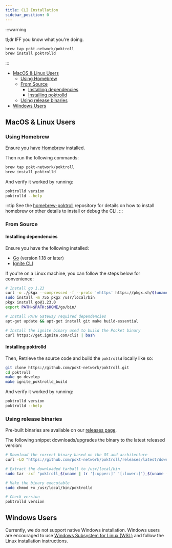 ```yaml
---
title: CLI Installation
sidebar_position: 0
---
```


:::warning

tl;dr IFF you know what you're doing.

```bash
brew tap pokt-network/poktroll
brew install poktrolld
```

:::

- [MacOS \& Linux Users](#macos--linux-users)
  - [Using Homebrew](#using-homebrew)
  - [From Source](#from-source)
    - [Installing dependencies](#installing-dependencies)
    - [Installing poktrolld](#installing-poktrolld)
  - [Using release binaries](#using-release-binaries)
- [Windows Users](#windows-users)

## MacOS & Linux Users

### Using Homebrew

Ensure you have [Homebrew](https://brew.sh/) installed.

Then run the following commands:

```bash
brew tap pokt-network/poktroll
brew install poktrolld
```

And verify it worked by running:

```bash
poktrolld version
poktrolld --help
```

:::tip
See the [homebrew-poktroll](https://github.com/pokt-network/homebrew-poktroll/)
repository for details on how to install homebrew or other details to install
or debug the CLI.
:::

### From Source

#### Installing dependencies

Ensure you have the following installed:

- [Go](https://go.dev/doc/install) (version 1.18 or later)
- [Ignite CLI](https://docs.ignite.com/welcome/install)

If you're on a Linux machine, you can follow the steps below for convenience:

```bash
# Install go 1.23
curl -o ./pkgx --compressed -f --proto '=https' https://pkgx.sh/$(uname)/$(uname -m)
sudo install -m 755 pkgx /usr/local/bin
pkgx install go@1.23.0
export PATH=$PATH:$HOME/go/bin/

# Install PATH Gateway required dependencies
apt-get update && apt-get install git make build-essential

# Install the ignite binary used to build the Pocket binary
curl https://get.ignite.com/cli! | bash
```

#### Installing poktrolld

Then, Retrieve the source code and build the `poktrolld` locally like so:

```bash
git clone https://github.com/pokt-network/poktroll.git
cd poktroll
make go_develop
make ignite_poktrolld_build
```

And verify it worked by running:

```bash
poktrolld version
poktrolld --help
```

### Using release binaries

Pre-built binaries are available on our [releases page](https://github.com/pokt-network/poktroll/releases).

The following snippet downloads/upgrades the binary to the latest released version:

```bash
# Download the correct binary based on the OS and architecture
curl -LO "https://github.com/pokt-network/poktroll/releases/latest/download/poktroll_$(uname | tr '[:upper:]' '[:lower:]')_$(uname -m | sed 's/x86_64/amd64/;s/aarch64/arm64/').tar.gz"

# Extract the downloaded tarball to /usr/local/bin
sudo tar -zxf "poktroll_$(uname | tr '[:upper:]' '[:lower:]')_$(uname -m | sed 's/x86_64/amd64/;s/aarch64/arm64/').tar.gz" -C /usr/local/bin

# Make the binary executable
sudo chmod +x /usr/local/bin/poktrolld

# Check version
poktrolld version
```

## Windows Users

Currently, we do not support native Windows installation. Windows users are encouraged
to use [Windows Subsystem for Linux (WSL)](https://docs.microsoft.com/en-us/windows/wsl/install)
and follow the Linux installation instructions.
